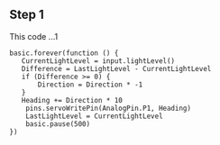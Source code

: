 ## Step 1
This code ...1

```blocks
basic.forever(function () {
   CurrentLightLevel = input.lightLevel()
   Difference = LastLightLevel - CurrentLightLevel
   if (Difference >= 0) {
       Direction = Direction * -1
   }
   Heading += Direction * 10
    pins.servoWritePin(AnalogPin.P1, Heading)
    LastLightLevel = CurrentLightLevel
    basic.pause(500)
})
```

<script src="https://makecode.com/gh-pages-embed.js"></script><script>makeCodeRender("{{ site.makecode.home_url }}", "{{ site.github.owner_name }}/{{ site.github.repository_name }}");</script>
